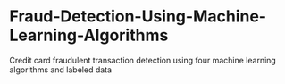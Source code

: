 # Fraud-Detection-Using-Machine-Learning-Algorithms
Credit card fraudulent transaction detection using four machine learning algorithms and labeled data
